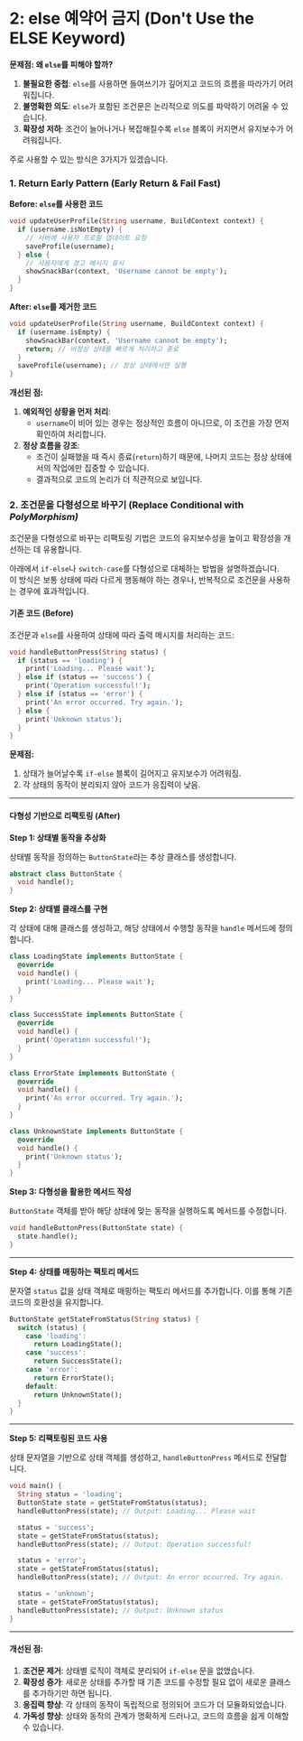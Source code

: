 # 2: else 예약어 금지 (Don't Use the ELSE Keyword)

**문제점: 왜 `else`를 피해야 할까?**

1. **불필요한 중첩**: `else`를 사용하면 들여쓰기가 깊어지고 코드의 흐름을 따라가기 어려워집니다.
2. **불명확한 의도**: `else`가 포함된 조건문은 논리적으로 의도를 파악하기 어려울 수 있습니다.
3. **확장성 저하**: 조건이 늘어나거나 복잡해질수록 `else` 블록이 커지면서 유지보수가 어려워집니다.

주로 사용할 수 있는 방식은 3가지가 있겠습니다.&#x20;

### 1.  Return Early Pattern (Early Return & Fail Fast)

**Before: `else`를 사용한 코드**

```dart
void updateUserProfile(String username, BuildContext context) {
  if (username.isNotEmpty) {
    // 서버에 사용자 프로필 업데이트 요청
    saveProfile(username);
  } else {
    // 사용자에게 경고 메시지 표시
    showSnackBar(context, 'Username cannot be empty');
  }
}
```

**After: `else`를 제거한 코드**

```dart
void updateUserProfile(String username, BuildContext context) {
  if (username.isEmpty) {
    showSnackBar(context, 'Username cannot be empty');
    return; // 비정상 상태를 빠르게 처리하고 종료
  }
  saveProfile(username); // 정상 상태에서만 실행
}
```

**개선된 점:**

1. **예외적인 상황을 먼저 처리**:
   * `username`이 비어 있는 경우는 정상적인 흐름이 아니므로, 이 조건을 가장 먼저 확인하여 처리합니다.
2. **정상 흐름을 강조**:
   * 조건이 실패했을 때 즉시 종료(`return`)하기 때문에, 나머지 코드는 정상 상태에서의 작업에만 집중할 수 있습니다.
   * 결과적으로 코드의 논리가 더 직관적으로 보입니다.

### 2.  조건문을 다형성으로 바꾸기 (Replace Conditional with _PolyMorphism)_



조건문을 다형성으로 바꾸는 리팩토링 기법은 코드의 유지보수성을 높이고 확장성을 개선하는 데 유용합니다.

&#x20;아래에서 `if-else`나 `switch-case`를 다형성으로 대체하는 방법을 설명하겠습니다. \
이 방식은 보통 상태에 따라 다르게 행동해야 하는 경우나, 반복적으로 조건문을 사용하는 경우에 효과적입니다.

#### 기존 코드 (Before)

조건문과 `else`를 사용하여 상태에 따라 출력 메시지를 처리하는 코드:

```dart
void handleButtonPress(String status) {
  if (status == 'loading') {
    print('Loading... Please wait');
  } else if (status == 'success') {
    print('Operation successful!');
  } else if (status == 'error') {
    print('An error occurred. Try again.');
  } else {
    print('Unknown status');
  }
}
```

**문제점:**

1. 상태가 늘어날수록 `if-else` 블록이 길어지고 유지보수가 어려워짐.
2. 각 상태의 동작이 분리되지 않아 코드가 응집력이 낮음.

***

#### 다형성 기반으로 리팩토링 (After)

**Step 1: 상태별 동작을 추상화**

상태별 동작을 정의하는 `ButtonState`라는 추상 클래스를 생성합니다.

```dart
abstract class ButtonState {
  void handle();
}
```

**Step 2: 상태별 클래스를 구현**

각 상태에 대해 클래스를 생성하고, 해당 상태에서 수행할 동작을 `handle` 메서드에 정의합니다.

```dart
class LoadingState implements ButtonState {
  @override
  void handle() {
    print('Loading... Please wait');
  }
}

class SuccessState implements ButtonState {
  @override
  void handle() {
    print('Operation successful!');
  }
}

class ErrorState implements ButtonState {
  @override
  void handle() {
    print('An error occurred. Try again.');
  }
}

class UnknownState implements ButtonState {
  @override
  void handle() {
    print('Unknown status');
  }
}
```

**Step 3: 다형성을 활용한 메서드 작성**

`ButtonState` 객체를 받아 해당 상태에 맞는 동작을 실행하도록 메서드를 수정합니다.

```dart
void handleButtonPress(ButtonState state) {
  state.handle();
}
```

***

**Step 4: 상태를 매핑하는 팩토리 메서드**

문자열 `status` 값을 상태 객체로 매핑하는 팩토리 메서드를 추가합니다. 이를 통해 기존 코드의 호환성을 유지합니다.

```dart
ButtonState getStateFromStatus(String status) {
  switch (status) {
    case 'loading':
      return LoadingState();
    case 'success':
      return SuccessState();
    case 'error':
      return ErrorState();
    default:
      return UnknownState();
  }
}
```

***

**Step 5: 리팩토링된 코드 사용**

상태 문자열을 기반으로 상태 객체를 생성하고, `handleButtonPress` 메서드로 전달합니다.

```dart
void main() {
  String status = 'loading';
  ButtonState state = getStateFromStatus(status);
  handleButtonPress(state); // Output: Loading... Please wait

  status = 'success';
  state = getStateFromStatus(status);
  handleButtonPress(state); // Output: Operation successful!

  status = 'error';
  state = getStateFromStatus(status);
  handleButtonPress(state); // Output: An error occurred. Try again.

  status = 'unknown';
  state = getStateFromStatus(status);
  handleButtonPress(state); // Output: Unknown status
}
```

***

#### 개선된 점:

1. **조건문 제거**: 상태별 로직이 객체로 분리되어 `if-else` 문을 없앴습니다.
2. **확장성 증가**: 새로운 상태를 추가할 때 기존 코드를 수정할 필요 없이 새로운 클래스를 추가하기만 하면 됩니다.
3. **응집력 향상**: 각 상태의 동작이 독립적으로 정의되어 코드가 더 모듈화되었습니다.
4. **가독성 향상**: 상태와 동작의 관계가 명확하게 드러나고, 코드의 흐름을 쉽게 이해할 수 있습니다.



